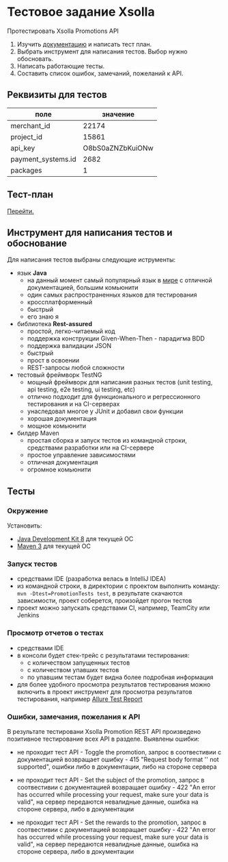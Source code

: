 # Тестовое задание Xsolla

Протестировать Xsolla Promotions API

1. Изучить [документацию](http://developers.xsolla.com/api.html#promotions) и написать тест план.
2. Выбрать инструмент для написания тестов. Выбор нужно обосновать.
3. Написать работающие тесты.
4. Составить список ошибок, замечаний, пожеланий к API.

## Реквизиты для тестов
|поле|значение|
|---|---|
|merchant_id|22174|
|project_id|15861|
|api_key|O8bS0aZNZbKuiONw|
|payment_systems.id|2682|
|packages|1|


## Тест-план
[Перейти.](./TEST-PLAN.MD)

## Инструмент для написания тестов и обоснование
Для написания тестов выбраны следующие иструменты:
- язык **Java**
  - на данный момент самый популярный язык в [мире](https://www.tiobe.com/tiobe-index/) с отличной документацией, большим комьюнити
  - один самых распространенных языков для тестирования
  - кроссплатформенный
  - быстрый
  - его знаю я
- библиотека **Rest-assured**
  - простой, легко-читаемый код
  - поддержка конструкции Given-When-Then - парадигма BDD
  - поддержка валидации JSON
  - быстрый
  - прост в освоении
  - REST-запросы любой сложности
- тестовый фреймворк TestNG
  - мощный фреймворк для написания разных тестов (unit testing, api testing, e2e testing, ui testing, etc)
  - отлично подходит для функционального и регрессионного тестирования и на CI-серверах
  - унаследовал многое у JUnit и добавил свои функции
  - хорошая документация
  - мощное комьюнити
- билдер Maven
  - простая сборка и запуск тестов из командной строки, средствами разработки или на CI-сервере
  - простое управление зависимостями
  - отличная документация
  - огромное комьюнити


## Тесты
### Окружение
Установить:
- [Java Development Kit 8](http://www.oracle.com/technetwork/java/javase/downloads/jdk8-downloads-2133151.html) для текущей ОС
- [Maven 3](https://maven.apache.org/download.cgi) для текущей ОС

### Запуск тестов

- средствами IDE (разработка велась в IntelliJ IDEA)
- из командной строки, в директории с проектом выполнить команду:
`mvn -Dtest=PromotionTests test`, в результате скачаются зависимости,
проект соберется, произойдет прогон тестов
- проект можно запускать средствами CI, например, TeamCity или Jenkins

### Просмотр отчетов о тестах

- средствами IDE
- в консоли будет стек-трейс с результатами тестирования:
  - с количеством запущенных тестов
  - с количеством упавших тестов
  - по упавшим тестам будет видна более подробная информация
- для более удобного просмотра результатов тестирования можно включить
в проект инструмент для просмотра результатов тестирования, например
[Allure Test Report](http://allure.qatools.ru)

### Ошибки, замечания, пожелания к API
В результате тестировани Xsolla Promotion REST API произведено позитивное
тестирование всех API в разделе.
Выявлены ошибки:
- не проходит тест API - Toggle the promotion, запрос в соотвестивии
с документацией возвращает ошибку - 415 "Request body format '' not supported",
ошибки либо в документации, либо на стороне сервера

- не проходит тест API - Set the subject of the promotion, запрос
в соотвестивии с документацией возвращает ошибку - 422 "An error has
occurred while processing your request, make sure your data is valid",
на сервер передаются невалидные данные, ошибка на стороне сервера,
либо в документации

- не проходит тест API - Set the rewards to the promotion, запрос
в соотвестивии с документацией возвращает ошибку -
422 "An error has occurred while processing your request, make sure your data is valid",
на сервер передаются невалидные данные, ошибка на стороне сервера,
либо в документации

